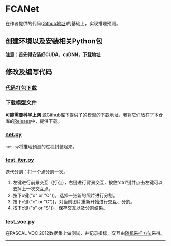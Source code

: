 # FCANet

在作者提供的代码([Github地址](https://github.com/frazerlin/fcanet))的基础上，实现推理预测。

## 创建环境以及安装相关Python包

**注意：首先得安装好CUDA、cuDNN，[下载地址](../../README.md#实验环境)**

## 修改及编写代码
### [代码打包下载](https://github.com/BingqiangZhou/IntSeg_InsSeg_CodeCollection/releases/tag/fcanet)

### 下载模型文件

**可能需要科学上网** [源Github库](https://github.com/frazerlin/fcanet)下提供了的模型的[下载地址](https://drive.google.com/open?id=1Zjn1RqAuNfG_VXjJ4X7RjX0cvuu6vFtM)，我将它们放在了本仓库的[Releaes](https://github.com/BingqiangZhou/IntSeg_InsSeg_CodeCollection/releases/tag/fcanet)中，提供下载。

### [net.py](./net.py)

`net.py`将推理预测的过程封装起来。

### [test_iter.py](./test_iter.py)

迭代分割：打一个点分割一次。

1. 左键进行前景交互（打点），右键进行背景交互，按住'ctrl'键并点击左键可以去掉上一次交互点。
2. 按下o键("o" or "O"))，选择一张新的照片进行分割。
3. 按下c键("c" or "C"))，对当前图片重新开始进行交互、分割。
4. 按下c键("s" or "S"))，保存交互以及分割结果。

### [test_voc.py](./test_voc.py)

在PASCAL VOC 2012数据集上做测试，并记录指标，交互由[随机采样方法](../RandomSample/random_sample.py)采得。

---

